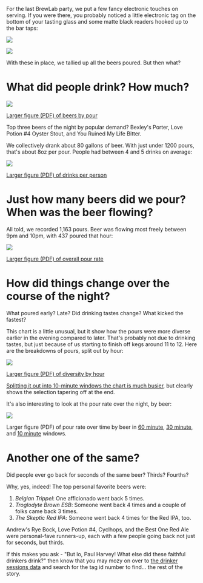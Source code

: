 For the last BrewLab party, we put a few fancy electronic touches on serving.  If you were there, you probably noticed a little electronic tag on the bottom of your tasting glass and some matte black readers hooked up to the bar taps:

![](./images/tags.jpg)

![](./images/reader.jpg)

With these in place, we tallied up all the beers poured.  But then what?

What did people drink?  How much?
=================================

![](./images/gg.beers.by.pour.small.png)

[Larger figure (PDF) of beers by pour](./pdfs/gg.beers.by.pour.pdf)

Top three beers of the night by popular demand?  Bexley's Porter, Love Potion #4 Oyster Stout, and You Ruined My Life Bitter.

We collectively drank about 80 gallons of beer.  With just under 1200 pours, that's about 8oz per pour.  People had between 4 and 5 drinks on average:

![](./images/qplot.drinks.hist.small.png)

[Larger figure (PDF) of drinks per person](./pdfs/qplot.drinks.hist.pdf)

Just how many beers did we pour?  When was the beer flowing?
============================================================

All told, we recorded 1,163 pours.  Beer was flowing most freely between 9pm and 10pm, with 437 poured that hour:

![](./images/gg.overall.lines.30.small.png)

[Larger figure (PDF) of overall pour rate](./pdfs/gg.overall.lines.30.pdf)

How did things change over the course of the night?
===================================================

What poured early? Late? Did drinking tastes change? What kicked the fastest?

This chart is a little unusual, but it show how the pours were more diverse earlier in the evening compared to later.  That's probably not due to drinking tastes, but just because of us starting to finish off kegs around 11 to 12.  Here are the breakdowns of pours, split out by hour:

![](./images/gg.bars.60.small.png)

[Larger figure (PDF) of diversity by hour](./pdfs/gg.bars.60.pdf)

[Splitting it out into 10-minute windows the chart is much busier](./pdfs/gg.bars.10.pdf), but clearly shows the selection tapering off at the end.

It's also interesting to look at the pour rate over the night, by beer:

![](./images/gg.lines.grid.small.30.png)

Larger figure (PDF) of pour rate over time by beer in [60 minute](./pdfs/gg.lines.60.pdf), [30 minute](./pdfs/gg.lines.30.pdf), and [10 minute](./pdfs/gg.lines.10.pdf) windows.

Another one of the same?
========================

Did people ever go back for seconds of the same beer?  Thirds?  Fourths?

Why, yes, indeed!  The top personal favorite beers were:

1. *Belgian Trippel*: One afficionado went back 5 times.
2. *Troglodyte Brown ESB*: Someone went back 4 times and a couple of folks came back 3 times.
3. *The Skeptic Red IPA*: Someone went back 4 times for the Red IPA, too.

Andrew's Rye Bock, Love Potion #4, Cyclhops, and the Best One Red Ale were
personal-fave runners-up, each with a few people going back not just for
seconds, but thirds.

If this makes you ask - "But lo, Paul Harvey!  What else did these faithful
drinkers drink?" then know that you may mozy on over to
[the drinker sessions data](drinker-sessions.txt)
and search for the tag id number to find... the rest of the story.
